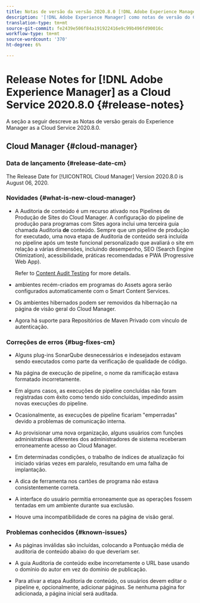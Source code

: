 ```yaml
---
title: Notas de versão da versão 2020.8.0 [!DNL Adobe Experience Manager] como Cloud Service.
description: '[!DNL Adobe Experience Manager] como notas de versão do Cloud Service para 2020.8.0.'
translation-type: tm+mt
source-git-commit: fe2439e506f84a191922416e9c99b496fd90016c
workflow-type: tm+mt
source-wordcount: '370'
ht-degree: 6%

---
```



# Release Notes for [!DNL Adobe Experience Manager] as a Cloud Service 2020.8.0 {#release-notes}

A seção a seguir descreve as Notas de versão gerais do Experience Manager as a Cloud Service 2020.8.0.

## Cloud Manager {#cloud-manager}

### Data de lançamento {#release-date-cm}

The Release Date for [!UICONTROL Cloud Manager] Version 2020.8.0 is August 06, 2020.

### Novidades {#what-is-new-cloud-manager}

* A Auditoria de conteúdo é um recurso ativado nos Pipelines de Produção de Sites do Cloud Manager. A configuração do pipeline de produção para programas com Sites agora inclui uma terceira guia chamada Auditoria **de** conteúdo. Sempre que um pipeline de produção for executado, uma nova etapa de Auditoria de conteúdo será incluída no pipeline após um teste funcional personalizado que avaliará o site em relação a várias dimensões, incluindo desempenho, SEO (Search Engine Otimization), acessibilidade, práticas recomendadas e PWA (Progressive Web App).

   Refer to [Content Audit Testing](/help/implementing/developing/introduction/understand-test-results.md#content-audit-testing) for more details.

* ambientes recém-criados em programas do Assets agora serão configurados automaticamente com o Smart Content Services.

* Os ambientes hibernados podem ser removidos da hibernação na página de visão geral do Cloud Manager.

* Agora há suporte para Repositórios de Maven Privado com vínculo de autenticação.

### Correções de erros {#bug-fixes-cm}

* Alguns plug-ins SonarQube desnecessários e indesejados estavam sendo executados como parte da verificação de qualidade de código.

* Na página de execução de pipeline, o nome da ramificação estava formatado incorretamente.

* Em alguns casos, as execuções de pipeline concluídas não foram registradas com êxito como tendo sido concluídas, impedindo assim novas execuções do pipeline.

* Ocasionalmente, as execuções de pipeline ficariam &quot;emperradas&quot; devido a problemas de comunicação interna.

* Ao provisionar uma nova organização, alguns usuários com funções administrativas diferentes dos administradores de sistema receberam erroneamente acesso ao Cloud Manager.

* Em determinadas condições, o trabalho de índices de atualização foi iniciado várias vezes em paralelo, resultando em uma falha de implantação.

* A dica de ferramenta nos cartões de programa não estava consistentemente correta.

* A interface do usuário permitia erroneamente que as operações fossem tentadas em um ambiente durante sua exclusão.

* Houve uma incompatibilidade de cores na página de visão geral.

### Problemas conhecidos {#known-issues}

* As páginas inválidas são incluídas, colocando a Pontuação média de auditoria de conteúdo abaixo do que deveriam ser.

* A guia Auditoria de conteúdo exibe incorretamente o URL base usando o domínio do autor em vez do domínio de publicação.

* Para ativar a etapa Auditoria de conteúdo, os usuários devem editar o pipeline e, opcionalmente, adicionar páginas. Se nenhuma página for adicionada, a página inicial será auditada.

